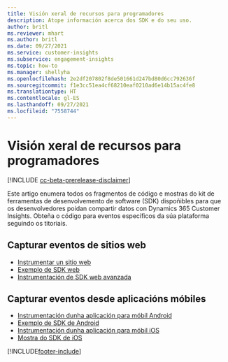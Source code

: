 ```yaml
---
title: Visión xeral de recursos para programadores
description: Atope información acerca dos SDK e do seu uso.
author: britl
ms.reviewer: mhart
ms.author: britl
ms.date: 09/27/2021
ms.service: customer-insights
ms.subservice: engagement-insights
ms.topic: how-to
ms.manager: shellyha
ms.openlocfilehash: 2e2df207802f8de501661d247bd80d6cc792636f
ms.sourcegitcommit: f1e3cc51ea4cf68210eaf0210ad6e14b15ac4fe8
ms.translationtype: HT
ms.contentlocale: gl-ES
ms.lasthandoff: 09/27/2021
ms.locfileid: "7558744"
---
```

# <a name="developer-resources-overview"></a>Visión xeral de recursos para programadores

[!INCLUDE [cc-beta-prerelease-disclaimer](includes/cc-beta-prerelease-disclaimer.md)]

Este artigo enumera todos os fragmentos de código e mostras do kit de ferramentas de desenvolvemento de software (SDK) dispoñibles para que os desenvolvedores poidan compartir datos con Dynamics 365 Customer Insights. Obteña o código para eventos específicos da súa plataforma seguindo os titoriais.

## <a name="capture-events-from-websites"></a>Capturar eventos de sitios web

- [Instrumentar un sitio web](instrument-website.md)
- [Exemplo de SDK web](websdk-sample.md)
- [Instrumentación de SDK web avanzada](advanced-SDK-implementation.md)

## <a name="capture-events-from-mobile-apps"></a>Capturar eventos desde aplicacións móbiles

- [Instrumentación dunha aplicación para móbil Android](get-started-android.md)
- [Exemplo de SDK de Android](androidsdk-sample.md)
- [Instrumentación dunha aplicación para móbil iOS](get-started-ios.md)
- [Mostra do SDK de iOS](iossdk-sample.md)

[!INCLUDE[footer-include](../includes/footer-banner.md)]
